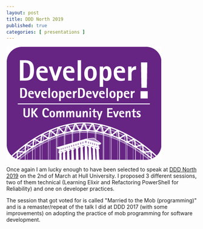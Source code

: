 ```yaml
---
layout: post
title: DDD North 2019
published: true
categories: [ presentations ]
---
```


<img src="/img/posts/ddd-north-2019/DDDNorth.png" alt="ddd logo" />

Once again I am lucky enough to have been selected to speak at <a href="http://dddnorth.co.uk/">DDD North 2019</a> on the 2nd of March
 at Hull University. I proposed 3 different sessions, two of them technical (Learning Elixir and Refactoring PowerShell for 
 Reliability) and one on developer practices. 
 
The session that got voted for is called "Married to the Mob (programming)" and is a remaster/repeat of the talk I did at 
DDD 2017 (with some improvements) on adopting the practice of mob programming for software development.

